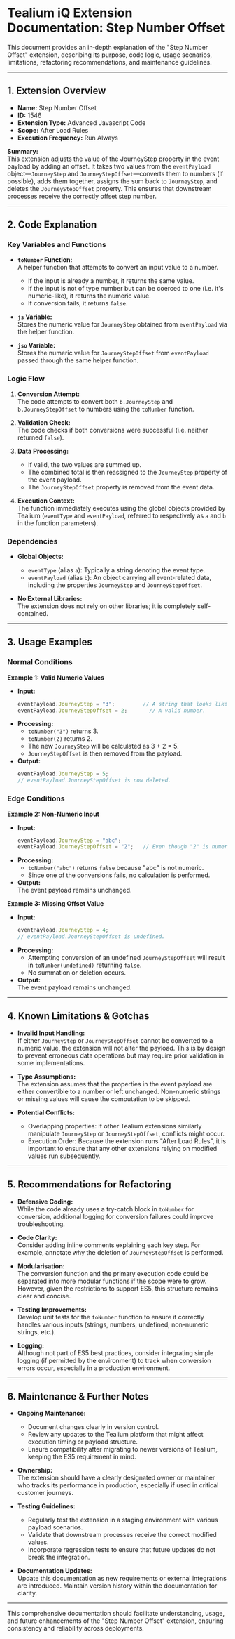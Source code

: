 # Tealium iQ Extension Documentation: Step Number Offset

This document provides an in‐depth explanation of the "Step Number Offset" extension, describing its purpose, code logic, usage scenarios, limitations, refactoring recommendations, and maintenance guidelines.

---

## 1. Extension Overview

- **Name:** Step Number Offset  
- **ID:** 1546  
- **Extension Type:** Advanced Javascript Code  
- **Scope:** After Load Rules  
- **Execution Frequency:** Run Always

**Summary:**  
This extension adjusts the value of the JourneyStep property in the event payload by adding an offset. It takes two values from the `eventPayload` object—`JourneyStep` and `JourneyStepOffset`—converts them to numbers (if possible), adds them together, assigns the sum back to `JourneyStep`, and deletes the `JourneyStepOffset` property. This ensures that downstream processes receive the correctly offset step number.

---

## 2. Code Explanation

### Key Variables and Functions

- **`toNumber` Function:**  
  A helper function that attempts to convert an input value to a number.
  - If the input is already a number, it returns the same value.
  - If the input is not of type number but can be coerced to one (i.e. it's numeric-like), it returns the numeric value.
  - If conversion fails, it returns `false`.

- **`js` Variable:**  
  Stores the numeric value for `JourneyStep` obtained from `eventPayload` via the helper function.

- **`jso` Variable:**  
  Stores the numeric value for `JourneyStepOffset` from `eventPayload` passed through the same helper function.

### Logic Flow

1. **Conversion Attempt:**  
   The code attempts to convert both `b.JourneyStep` and `b.JourneyStepOffset` to numbers using the `toNumber` function.

2. **Validation Check:**  
   The code checks if both conversions were successful (i.e. neither returned `false`).

3. **Data Processing:**  
   - If valid, the two values are summed up.
   - The combined total is then reassigned to the `JourneyStep` property of the event payload.
   - The `JourneyStepOffset` property is removed from the event data.

4. **Execution Context:**  
   The function immediately executes using the global objects provided by Tealium (`eventType` and `eventPayload`, referred to respectively as `a` and `b` in the function parameters).

### Dependencies

- **Global Objects:**  
  - `eventType` (alias `a`): Typically a string denoting the event type.
  - `eventPayload` (alias `b`): An object carrying all event-related data, including the properties `JourneyStep` and `JourneyStepOffset`.

- **No External Libraries:**  
  The extension does not rely on other libraries; it is completely self-contained.

---

## 3. Usage Examples

### Normal Conditions

**Example 1: Valid Numeric Values**

- **Input:**  
  ```javascript
  eventPayload.JourneyStep = "3";         // A string that looks like a number.
  eventPayload.JourneyStepOffset = 2;       // A valid number.
  ```
- **Processing:**  
  - `toNumber("3")` returns 3.
  - `toNumber(2)` returns 2.
  - The new `JourneyStep` will be calculated as 3 + 2 = 5.
  - `JourneyStepOffset` is then removed from the payload.
- **Output:**  
  ```javascript
  eventPayload.JourneyStep = 5;
  // eventPayload.JourneyStepOffset is now deleted.
  ```

### Edge Conditions

**Example 2: Non-Numeric Input**

- **Input:**  
  ```javascript
  eventPayload.JourneyStep = "abc";
  eventPayload.JourneyStepOffset = "2";   // Even though "2" is numeric-like, the first conversion fails.
  ```
- **Processing:**  
  - `toNumber("abc")` returns `false` because "abc" is not numeric.
  - Since one of the conversions fails, no calculation is performed.
- **Output:**  
  The event payload remains unchanged.

**Example 3: Missing Offset Value**

- **Input:**  
  ```javascript
  eventPayload.JourneyStep = 4;
  // eventPayload.JourneyStepOffset is undefined.
  ```
- **Processing:**  
  - Attempting conversion of an undefined `JourneyStepOffset` will result in `toNumber(undefined)` returning `false`.
  - No summation or deletion occurs.
- **Output:**  
  The event payload remains unchanged.

---

## 4. Known Limitations & Gotchas

- **Invalid Input Handling:**  
  If either `JourneyStep` or `JourneyStepOffset` cannot be converted to a numeric value, the extension will not alter the payload. This is by design to prevent erroneous data operations but may require prior validation in some implementations.

- **Type Assumptions:**  
  The extension assumes that the properties in the event payload are either convertible to a number or left unchanged. Non-numeric strings or missing values will cause the computation to be skipped.

- **Potential Conflicts:**  
  - Overlapping properties: If other Tealium extensions similarly manipulate `JourneyStep` or `JourneyStepOffset`, conflicts might occur.
  - Execution Order: Because the extension runs "After Load Rules", it is important to ensure that any other extensions relying on modified values run subsequently.

---

## 5. Recommendations for Refactoring

- **Defensive Coding:**  
  While the code already uses a try-catch block in `toNumber` for conversion, additional logging for conversion failures could improve troubleshooting.
  
- **Code Clarity:**  
  Consider adding inline comments explaining each key step. For example, annotate why the deletion of `JourneyStepOffset` is performed.

- **Modularisation:**  
  The conversion function and the primary execution code could be separated into more modular functions if the scope were to grow. However, given the restrictions to support ES5, this structure remains clear and concise.

- **Testing Improvements:**  
  Develop unit tests for the `toNumber` function to ensure it correctly handles various inputs (strings, numbers, undefined, non-numeric strings, etc.).

- **Logging:**  
  Although not part of ES5 best practices, consider integrating simple logging (if permitted by the environment) to track when conversion errors occur, especially in a production environment.

---

## 6. Maintenance & Further Notes

- **Ongoing Maintenance:**  
  - Document changes clearly in version control.
  - Review any updates to the Tealium platform that might affect execution timing or payload structure.
  - Ensure compatibility after migrating to newer versions of Tealium, keeping the ES5 requirement in mind.

- **Ownership:**  
  The extension should have a clearly designated owner or maintainer who tracks its performance in production, especially if used in critical customer journeys.

- **Testing Guidelines:**  
  - Regularly test the extension in a staging environment with various payload scenarios.
  - Validate that downstream processes receive the correct modified values.
  - Incorporate regression tests to ensure that future updates do not break the integration.

- **Documentation Updates:**  
  Update this documentation as new requirements or external integrations are introduced. Maintain version history within the documentation for clarity.

---

This comprehensive documentation should facilitate understanding, usage, and future enhancements of the "Step Number Offset" extension, ensuring consistency and reliability across deployments.